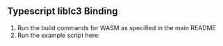 ## Typescript liblc3 Binding

1. Run the build commands for WASM as specified in the main README
2. Run the example script here:
```
```
